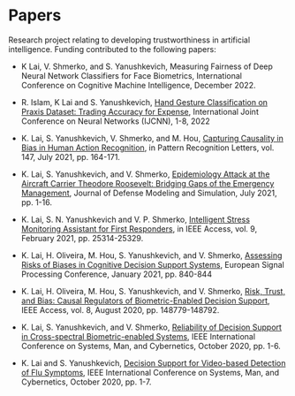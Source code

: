 # Papers

Research project relating to developing trustworthiness in artificial intelligence.  Funding contributed to the following papers:

- K Lai, V. Shmerko, and S. Yanushkevich, Measuring Fairness of Deep Neural Network Classifiers for Face Biometrics, International Conference on Cognitive Machine Intelligence, December 2022.

- R. Islam, K Lai and S. Yanushkevich, [Hand Gesture Classification on Praxis Dataset: Trading Accuracy for Expense](https://ieeexplore.ieee.org/document/9892631), International Joint Conference on Neural Networks (IJCNN), 1-8, 2022

- K. Lai, S. Yanushkevich, V. Shmerko, and M. Hou, [Capturing Causality in Bias in Human Action Recognition](https://www.sciencedirect.com/science/article/abs/pii/S0167865521001380), in Pattern Recognition Letters, vol. 147, July 2021, pp. 164-171.

- K. Lai, S. Yanushkevich, and V. Shmerko, [Epidemiology Attack at the Aircraft Carrier Theodore Roosevelt: Bridging Gaps of the Emergency Management](https://journals.sagepub.com/doi/10.1177/15485129211028659), Journal of Defense Modeling and Simulation, July 2021, pp. 1-16.

- K. Lai, S. N. Yanushkevich and V. P. Shmerko, [Intelligent Stress Monitoring Assistant for First Responders](https://ieeexplore.ieee.org/document/9348878), in IEEE Access, vol. 9, February 2021, pp. 25314-25329.

- K. Lai, H. Oliveira, M. Hou, S. Yanushkevich, and V. Shmerko, [Assessing Risks of Biases in Cognitive Decision Support Systems](https://ieeexplore.ieee.org/document/9287384), European Signal Processing Conference, January 2021, pp. 840-844

- K. Lai, H. Oliveira, M. Hou, S. Yanushkevich, and V. Shmerko, [Risk, Trust, and Bias: Causal Regulators of Biometric-Enabled Decision Support](https://ieeexplore.ieee.org/document/9164930), IEEE Access, vol. 8, August 2020, pp. 148779-148792.

- K. Lai, S. Yanushkevich, and V. Shmerko, [Reliability of Decision Support in Cross-spectral Biometric-enabled Systems](https://ieeexplore.ieee.org/document/9283460), IEEE International Conference on Systems, Man, and Cybernetics, October 2020, pp. 1-6.

- K. Lai and S. Yanushkevich, [Decision Support for Video-based Detection of Flu Symptoms](https://ieeexplore.ieee.org/document/9283273), IEEE International Conference on Systems, Man, and Cybernetics, October 2020, pp. 1-7. 


